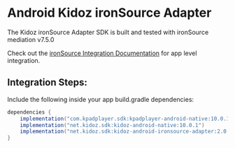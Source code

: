 # Android Kidoz ironSource Adapter

The Kidoz ironSource Adapter SDK is built and tested with ironSource mediation v7.5.0<BR>

Check out the [ironSource Integration Documentation](https://developers.is.com/ironsource-mobile/android/android-sdk/) for app level integration.
## Integration Steps:

Include the following inside your app build.gradle dependencies:

```java
dependencies {
    implementation("com.kpadplayer.sdk:kpadplayer-android-native:10.0.1")
    implementation("net.kidoz.sdk:kidoz-android-native:10.0.1")
    implementation("net.kidoz.sdk:kidoz-android-ironsource-adapter:2.0.1")
}
``` 
